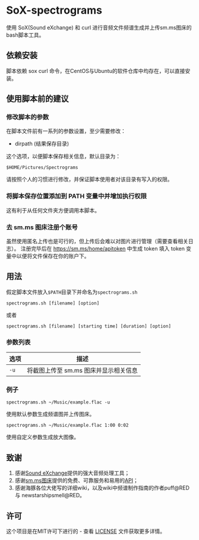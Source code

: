 # SoX-spectrograms

使用 SoX(Sound eXchange) 和 curl 进行音频文件频谱生成并上传sm.ms图床的bash脚本工具。

## 依赖安装

脚本依赖 sox curl 命令，在CentOS与Ubuntu的软件仓库中均存在，可以直接安装。

## 使用脚本前的建议

### 修改脚本的参数

在脚本文件前有一系列的参数设置，至少需要修改：

- dirpath (结果保存目录)

这个选项，以便脚本保存相关信息，默认目录为：

`$HOME/Pictures/Spectrograms`

请按照个人的习惯进行修改，并保证脚本使用者对该目录有写入的权限。

### 将脚本保存位置添加到 PATH 变量中并增加执行权限

这有利于从任何文件夹方便调用本脚本。

### 去 sm.ms 图床注册个账号

虽然使用匿名上传也是可行的，但上传后会难以对图片进行管理（需要查看相关日志）。
注册完毕后在 https://sm.ms/home/apitoken 中生成 token 填入 token 变量中以便将文件保存在你的账户下。

## 用法

假定脚本文件放入`$PATH`目录下并命名为`spectrograms.sh`

`spectrograms.sh [filename] [option]`

或者

`spectrograms.sh [filename] [starting time] [duration] [option]`

### 参数列表

|选项|描述|
| ------------ | ------------ |
|`-u`|将截图上传至 sm.ms 图床并显示相关信息|

### 例子

`spectrograms.sh ~/Music/example.flac -u`

使用默认参数生成频谱图并上传图床。

`spectrograms.sh ~/Music/example.flac 1:00 0:02`

使用自定义参数生成放大图像。

## 致谢

1. 感谢[Sound eXchange](http://sox.sourceforge.net/ "Sound eXchange")提供的强大音频处理工具；
1. 感谢[sm.ms图床](https://sm.ms/ "sm.ms图床")提供的免费、可靠服务和易用的[API](https://doc.sm.ms/ "API")；
1. 感谢海豚各位大佬写的详细wiki，以及wiki中频谱制作指南的作者puff@RED与 newstarshipsmell@RED。

## 许可

这个项目是在MIT许可下进行的 - 查看 [LICENSE](https://github.com/pdxgf1208/ffmpeg-videotools/blob/master/LICENSE "LICENSE") 文件获取更多详情。


